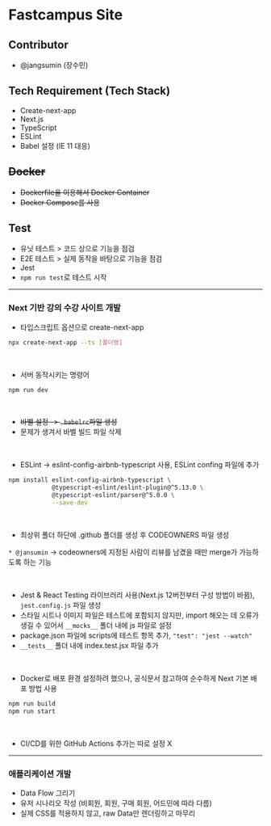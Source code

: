 # Fastcampus Site
## Contributor
- @jangsumin (장수민)

## Tech Requirement (Tech Stack)
- Create-next-app
- Next.js
- TypeScript
- ESLint
- Babel 설정 (IE 11 대응)

## ~~Docker~~
- ~~Dockerfile을 이용해서 Docker Container~~
- ~~Docker Compose를 사용~~

## Test
- 유닛 테스트 > 코드 상으로 기능을 점검
- E2E 테스트 > 실제 동작을 바탕으로 기능을 점검
- Jest
- `npm run test`로 테스트 시작
---
### Next 기반 강의 수강 사이트 개발
- 타입스크립트 옵션으로 create-next-app

```bash
npx create-next-app --ts [폴더명]
```
<br/>

- 서버 동작시키는 명령어

```bash
npm run dev
```
<br/>

- ~~바벨 설정 -> `.babelrc`파일 생성~~
- 문제가 생겨서 바벨 빌드 파일 삭제
<br/>

- ESLint -> eslint-config-airbnb-typescript 사용, ESLint confing 파일에 추가

```bash
npm install eslint-config-airbnb-typescript \
            @typescript-eslint/eslint-plugin@^5.13.0 \
            @typescript-eslint/parser@^5.0.0 \
            --save-dev
```
<br/>

- 최상위 폴더 하단에 .github 폴더를 생성 후 CODEOWNERS 파일 생성

`* @jansumin` -> codeowners에 지정된 사람이 리뷰를 남겼을 때만 merge가 가능하도록 하는 기능

<br/>

- Jest & React Testing 라이브러리 사용(Next.js 12버전부터 구성 방법이 바뀜), `jest.config.js` 파일 생성
- 스타일 시트나 이미지 파일은 테스트에 포함되지 않지만, import 해오는 데 오류가 생길 수 있어서 `__mocks__` 폴더 내에 js 파일로 설정 
- package.json 파일에 scripts에 테스트 항목 추가, `"test": "jest --watch"`
- `__tests__` 폴더 내에 index.test.jsx 파일 추가
<br/>

- Docker로 배포 환경 설정하려 했으나, 공식문서 참고하여 순수하게 Next 기본 배포 방법 사용

```bash
npm run build
npm run start
```
<br/>

- CI/CD를 위한 GitHub Actions 추가는 따로 설정 X
---
### 애플리케이션 개발
- Data Flow 그리기
- 유저 시나리오 작성 (비회원, 회원, 구매 회원, 어드민에 따라 다름)
- 실제 CSS를 적용하지 않고, raw Data만 렌더링하고 마무리
